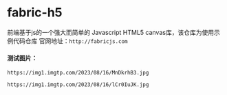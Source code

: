 # fabric-h5

前端基于js的一个强大而简单的 Javascript HTML5 canvas库，该仓库为使用示例代码仓库
官网地址：`http://fabricjs.com`


#### 测试图片：

`https://img1.imgtp.com/2023/08/16/MnDkrhB3.jpg`

`https://img1.imgtp.com/2023/08/16/lCr0IuJK.jpg`
